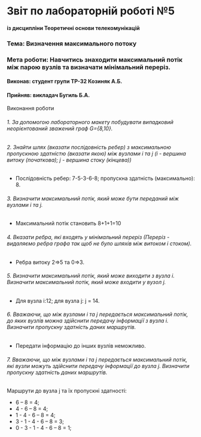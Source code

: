 # Звіт по лабораторній роботі №5
#### із дисципліни Теоретичні основи телекомунікацій
### Тема: Визначення максимального потоку
### Мета роботи: Навчитись знаходити максимальний потік між парою вузлів та визначати мінімальний переріз.
#### Виконав: студент групи ТР-32 Козиняк А.Б.
#### Прийняв: викладач Бугиль Б.А.

Виконання роботи
###### 1. За допомогою лабораторного макету побудувати випадковий неорієнтований зважений граф G={8,10}.

###### 2. Знайти шлях (вказати послідовність ребер) з максимальною пропускною здатністю (вказати якою) між вузлами i та j (i - вершина витоку (початкова); j - вершина стоку (кінцева))


* Послідовність ребер: 7-5-3-6-8; пропускна здатність (максимально): 8.
###### 3. Визначити максимальний потік, який може бути переданий між вузлами i та j.
* Максимальний потік становить 8+1+1=10 
###### 4. Вказати ребра, які входять у мінімальний переріз (Переріз - видаляємо ребра графа так щоб не було шляхів між витоком і стоком).
* Ребра витоку 2=>5 та 0=>3. 
###### 5. Визначити максимальний потік, який може виходити з вузла i. Визначити максимальний потік, який може входити у вузол j.
* Для вузла і:12; для вузла j: j = 14.
###### 6. Вважаючи, що між вузлами i та j передається максимальний потік, до яких вузлів можна здійснити передачу інформації з вузла і. Визначити пропускну здатність даних маршрутів.
* Передати інформацію до інших вузлів неможливо.
###### 7. Вважаючи, що між вузлами i та j передається максимальний потік, які вузли можуть здійснити передачу інформації до вузла j. Визначити пропускну здатність даних маршрутів.


Маршрути до вузла j та їх пропускні здатності:
* 6 – 8 = 4;
* 4 - 6 – 8 = 4;
* 1 - 4 - 6 – 8 = 4;
* 3 - 1 - 4 - 6 – 8 = 3;
* 0 - 3 - 1 - 4 - 6 – 8 = 1;




















